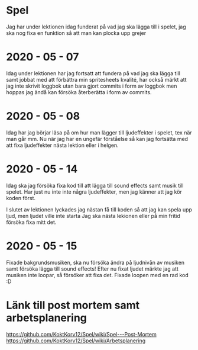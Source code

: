 # Spel

Jag har under lektionen idag funderat på vad jag ska lägga till i spelet, jag ska nog fixa en funktion så att man kan plocka upp grejer


# 2020 - 05 - 07
Idag under lektionen har jag fortsatt att fundera på vad jag ska lägga till samt jobbat med att förbättra min
spritesheets kvalité, har också märkt att jag inte skrivit loggbok utan bara gjort commits i form av loggbok
men hoppas jag ändå kan försöka återberätta i form av commits.

# 2020 - 05 - 08
Idag har jag börjar läsa på om hur man lägger till ljudeffekter i spelet, tex när man går mm. Nu när jag har en
ungefär förståelse så kan jag fortsätta med att fixa ljudeffekter nästa lektion eller i helgen.

# 2020 - 05 - 14
Idag ska jag försöka fixa kod till att lägga till sound effects samt musik till spelet. Har just nu inte inte
några ljudeffekter, men jag känner att jag kör koden först.

I slutet av lektionen lyckades jag nästan få till koden så att jag kan spela upp ljud, men ljudet ville inte starta
Jag ska nästa lekionen eller på min fritid försöka fixa mitt det.

# 2020 - 05 - 15
Fixade bakgrundsmusiken, ska nu försöka ändra på ljudnivån av musiken samt försöka lägga till sound effects!
Efter nu fixat ljudet märkte jag att musiken inte loopar, så försöker att fixa det. Fixade loopen med en rad kod :D

# Länk till post mortem samt arbetsplanering
https://github.com/KoktKorv12/Spel/wiki/Spel---Post-Mortem
https://github.com/KoktKorv12/Spel/wiki/Arbetsplanering

